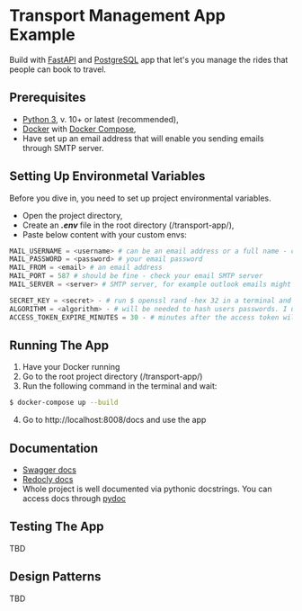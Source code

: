 # Transport Management App Example

Build with [FastAPI](https://fastapi.tiangolo.com/) and [PostgreSQL](https://www.postgresql.org/) app that let's you manage the rides that people can book to travel.

## Prerequisites

- [Python 3](https://www.python.org/), v. 10+ or latest (recommended),
- [Docker](https://www.docker.com/) with [Docker Compose](https://docs.docker.com/compose/),
- Have set up an email address that will enable you sending emails through SMTP server.

## Setting Up Environmetal Variables

Before you dive in, you need to set up project environmental variables.
- Open the project directory,
- Create an ***.env*** file in the root directory (/transport-app/),
- Paste below content with your custom envs:

```python
MAIL_USERNAME = <username> # can be an email address or a full name - check your email settings
MAIL_PASSWORD = <password> # your email password
MAIL_FROM = <email> # an email address
MAIL_PORT = 587 # should be fine - check your email SMTP server
MAIL_SERVER = <server> # SMTP server, for example outlook emails might have: smtp.office365.com

SECRET_KEY = <secret> - # run $ openssl rand -hex 32 in a terminal and paste the result
ALGORITHM = <algorithm> - # will be needed to hash users passwords. I used HS256 for development
ACCESS_TOKEN_EXPIRE_MINUTES = 30 - # minutes after the access token will be expired. Can leave as it is
```

## Running The App

1. Have your Docker running
2. Go to the root project directory (/transport-app/)
3. Run the following command in the terminal and wait:
```bash
$ docker-compose up --build
```
4. Go to http://localhost:8008/docs and use the app

## Documentation

- [Swagger docs](http://localhost:8008/docs)
- [Redocly docs](http://localhost:8008/redoc)
- Whole project is well documented via pythonic docstrings. You can access docs through [pydoc](https://docs.python.org/3/library/pydoc.html)

## Testing The App

TBD

## Design Patterns

TBD
